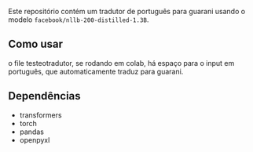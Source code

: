 Este repositório contém um tradutor de português para guarani usando o modelo `facebook/nllb-200-distilled-1.3B`.

## Como usar

o file testeotradutor, se rodando em colab, há espaço para o input em português, que automaticamente traduz para guarani.

## Dependências

- transformers
- torch
- pandas
- openpyxl

